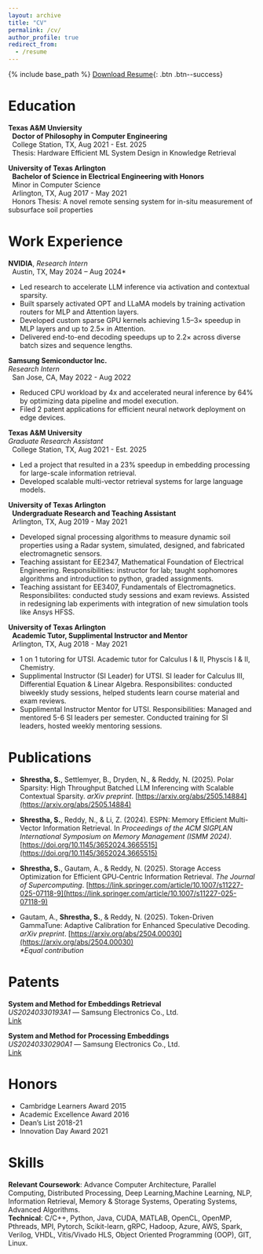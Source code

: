 ```yaml
---
layout: archive
title: "CV"
permalink: /cv/
author_profile: true
redirect_from:
  - /resume
---
```


<head>
  <meta name="description" content="This is a personal website of Susav Shrestha. This page consists of his resume or CV.">
</head>

{% include base_path %}
[Download Resume](/files/susav_resume_2025.pdf){: .btn .btn--success}  

Education
======

**Texas A&M Unviersity**  
&nbsp; **Doctor of Philosophy in Computer Engineering**  
&nbsp; College Station, TX, Aug 2021 - Est. 2025  
&nbsp; Thesis: Hardware Efficient ML System Design in Knowledge Retrieval  

**University of Texas Arlington**  
&nbsp; **Bachelor of Science in Electrical Engineering with Honors**  
&nbsp; Minor in Computer Science  
&nbsp; Arlington, TX, Aug 2017 - May 2021  
&nbsp; Honors Thesis: A novel remote sensing system for in-situ measurement of subsurface soil properties  

Work Experience
======

**NVIDIA**,
*Research Intern*  
&nbsp; Austin, TX, May 2024 – Aug 2024*  
- Led research to accelerate LLM inference via activation and contextual sparsity.  
- Built sparsely activated OPT and LLaMA models by training activation routers for MLP and Attention layers.  
- Developed custom sparse GPU kernels achieving 1.5–3× speedup in MLP layers and up to 2.5× in Attention.  
- Delivered end-to-end decoding speedups up to 2.2× across diverse batch sizes and sequence lengths.  

**Samsung Semiconductor Inc.**  
*Research Intern*  
&nbsp; San Jose, CA, May 2022 - Aug 2022  
- Reduced CPU workload by 4x and accelerated neural inference by 64% by optimizing data pipeline and model execution.  
- Filed 2 patent applications for efficient neural network deployment on edge devices.  

**Texas A&M University**  
*Graduate Research Assistant*  
&nbsp; College Station, TX, Aug 2021 - Est. 2025  
- Led a project that resulted in a 23% speedup in embedding processing for large-scale information retrieval.  
- Developed scalable multi-vector retrieval systems for large language models.  

**University of Texas Arlington**  
&nbsp; **Undergraduate Research and Teaching Assistant**  
&nbsp; Arlington, TX, Aug 2019 - May 2021  

*  Developed signal processing algorithms to measure dynamic soil properties using a Radar system, simulated, designed, and fabricated electromagnetic sensors.  
* Teaching assistant for EE2347, Mathematical Foundation of Electrical Engineering. Responsibilities: instructor for lab; taught sophomores algorithms and introduction to python, graded assignments.  
* Teaching assistant for EE3407, Fundamentals of Electromagnetics. Responsibilites: conducted study sessions and exam reviews. Assisted in redesigning lab experiments with integration of new simulation tools like Ansys HFSS.  

**University of Texas Arlington**  
&nbsp; **Academic Tutor, Supplimental Instructor and Mentor**  
&nbsp; Arlington, TX, Aug 2018 - May 2021  
* 1 on 1 tutoring for UTSI. Academic tutor for Calculus I & II, Physcis I & II, Chemistry.
* Supplimental Instructor (SI Leader) for UTSI. SI leader for Calculus III, Differential Equation & Linear Algebra. Responsibilites: conducted biweekly study sessions, helped students learn course material and exam reviews.
* Supplimental Instructor Mentor for UTSI. Responsibilities: Managed and mentored 5-6 SI leaders per semester. Conducted training for SI leaders, hosted weekly mentoring sessions.

Publications
======

<!-- * **Shrestha, S.**, Annapareddy, N., & Li, Z. (2024). ESPN: Memory Efficient Multi-Vector Information Retrieval. -->

* **Shrestha, S.**, Settlemyer, B., Dryden, N., & Reddy, N. (2025). Polar Sparsity: High Throughput Batched LLM Inferencing with Scalable Contextual Sparsity. *arXiv preprint*. [https://arxiv.org/abs/2505.14884](https://arxiv.org/abs/2505.14884)

* **Shrestha, S.**, Reddy, N., & Li, Z. (2024). ESPN: Memory Efficient Multi-Vector Information Retrieval. In *Proceedings of the ACM SIGPLAN International Symposium on Memory Management (ISMM 2024)*. [https://doi.org/10.1145/3652024.3665515](https://doi.org/10.1145/3652024.3665515)

* **Shrestha, S.**, Gautam, A., & Reddy, N. (2025). Storage Access Optimization for Efficient GPU‑Centric Information Retrieval. *The Journal of Supercomputing*. [https://link.springer.com/article/10.1007/s11227-025-07118-9](https://link.springer.com/article/10.1007/s11227-025-07118-9)

* Gautam, A., **Shrestha, S.**, & Reddy, N. (2025). Token-Driven GammaTune: Adaptive Calibration for Enhanced Speculative Decoding. *arXiv preprint*. [https://arxiv.org/abs/2504.00030](https://arxiv.org/abs/2504.00030)  
  _*Equal contribution_

Patents
======

**System and Method for Embeddings Retrieval**  
*US20240330193A1* — Samsung Electronics Co., Ltd.  
[Link](https://patents.google.com/patent/US20240330193A1/en)

**System and Method for Processing Embeddings**  
*US20240330290A1* — Samsung Electronics Co., Ltd.  
[Link](https://patents.google.com/patent/US20240330290A1/en)


Honors
======
* Cambridge Learners Award 2015
* Academic Excellence Award 2016
* Dean’s List 2018-21
* Innovation Day Award 2021


Skills
======

**Relevant Coursework**: Advance Computer Architecture, Parallel Computing, Distributed Processing, Deep Learning,Machine Learning, NLP, Information Retrieval, Memory & Storage Systems, Operating Systems, Advanced Algorithms.  
**Technical**: C/C++, Python, Java, CUDA, MATLAB, OpenCL, OpenMP, Pthreads, MPI, Pytorch, Scikit-learn, gRPC, Hadoop, Azure, AWS, Spark, Verilog, VHDL, Vitis/Vivado HLS, Object Oriented Programming (OOP), GIT, Linux.



